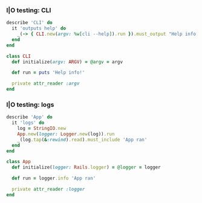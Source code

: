 ### I|O testing: CLI

```ruby
describe 'CLI' do
  it 'outputs help' do
    _(-> { CLI.new(argv: %w[cli --help]).run }).must_output "Help info!\n"
  end
end
```
<!-- .element class="fragment" -->
```ruby
class CLI
  def initialize(argv: ARGV) = @argv = argv

  def run = puts 'Help info!'

  private attr_reader :argv
end
```
<!-- .element class="fragment" -->


### I|O testing: logs

```ruby
describe 'App' do
  it 'logs' do
    log = StringIO.new
    App.new(logger: Logger.new(log)).run
    _(log.tap(&:rewind).read).must_include 'App ran'
  end
end
```
<!-- .element class="fragment" -->
```ruby
class App
  def initialize(logger: Rails.logger) = @logger = logger

  def run = logger.info 'App ran'

  private attr_reader :logger
end

```
<!-- .element class="fragment" -->
